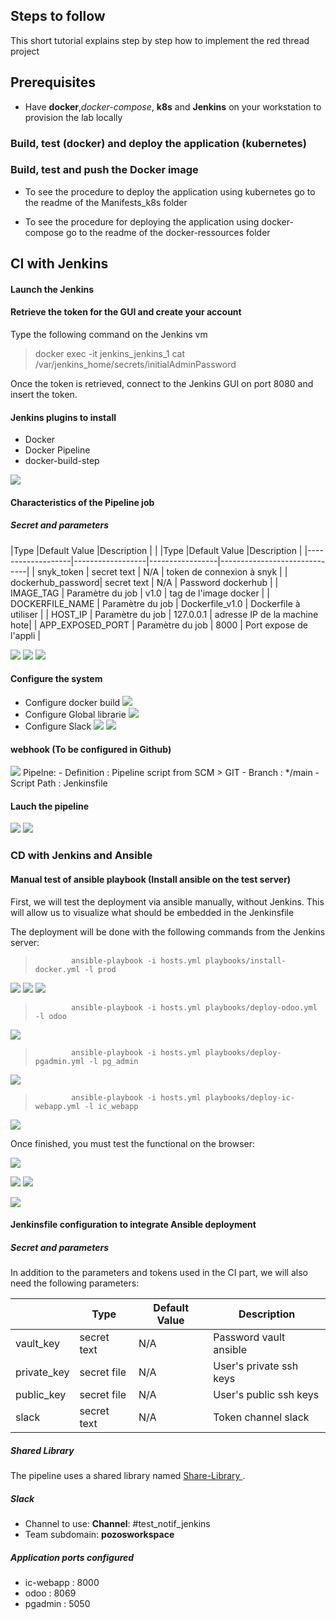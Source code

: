 

## Steps to follow
This short tutorial explains step by step how to implement the red thread project

## Prerequisites

- Have **docker**,*docker-compose*, **k8s** and **Jenkins** on your workstation to provision the lab locally


### Build, test (**docker**) and deploy the application (**kubernetes**)

### Build, test and push the Docker image

- To see the procedure to deploy the application using kubernetes go to the readme of the Manifests_k8s folder 

- To see the procedure for deploying the application using docker-compose go to the readme of the docker-ressources folder

## CI with Jenkins

#### Launch the Jenkins
#### Retrieve the token for the GUI and create your account
Type the following command on the Jenkins vm
> docker exec -it jenkins_jenkins_1 cat /var/jenkins_home/secrets/initialAdminPassword

Once the token is retrieved, connect to the Jenkins GUI on port 8080 and insert the token.

#### Jenkins plugins to install
- Docker
- Docker Pipeline
- docker-build-step

![](https://lh5.googleusercontent.com/g0vujbJyXRjL1jWLNdHTl8xlMpfAgEIygRu6T_pAnlohpDF90UkB0WtEYuCTx7mMMggnOsAE9g75rgQYRoh6hy8_769ZqA70YGBDdpiUaqt8bGAk8cJLkhP1uJuWbQIwXEPTb2ji0VCcB-TFvsPNLxsc9Bjb3ezWOPY1PWa_zapZFVwNnFDbgOfjOg)




#### Characteristics of the Pipeline job 
##### Secret and parameters

|Type |Default Value |Description |
|                   |Type              |Default Value    |Description                   |
|-------------------|------------------|-----------------|------------------------------|
|    snyk_token     | secret text      |      N/A        | token de connexion à snyk    |
| dockerhub_password| secret text      |      N/A        | Password dockerhub           |
|    IMAGE_TAG      | Paramètre du job |      v1.0       | tag de l'image docker        |
|  DOCKERFILE_NAME  | Paramètre du job | Dockerfile_v1.0 | Dockerfile à utiliser        |
|      HOST_IP      | Paramètre du job |   127.0.0.1     | adresse IP de la machine hote|
|  APP_EXPOSED_PORT | Paramètre du job |      8000       | Port expose de l'appli       |


**![](https://lh4.googleusercontent.com/Kv_YJ-S8RDUaTjOIJ1cVO87vTuAVLghyjD-F9HkayZMQqkO0MHgN59zicnvDfqSxnMy2FVJAJdhZAyfCkDoCvjLGAH3pqWsmph3Ml9chDqUL7QvO8di2zvA31oBBu0XVITQewh0OdzzBCtzXYJPC_jsH9J5Vebs_CTgyWo35S-QR2uYKkC-xhimqPbcRaA)**
**![](https://lh4.googleusercontent.com/sLN_Ser1vGWtkdYpjO3JZ7S2bypk7qO3hM8VuhBZJU8A89r7YiDeakYHmDvWchwyE1kQwaI0s_aHLCtUvH0PTQT_tLhjXPHIkWxBQl9slKz8NDqDTlZ068Nk9Fnm28Iov0YpSWua-2iPqSiKjKaDtmTHZJ56oiFVVZymJGxBjTsveAabDP_sLEjDTfKsUw)**
**![](https://lh4.googleusercontent.com/thpA_qFblD_OEkc9YuyejHJrDQ43s4d-TFT25Pz7g5FErD6uXQL4f0fCFn4rO2pmjl814EwLBLi1Pau1A7PZaWEdF6lFSBKwaKh9dl8o9AXTxHEoCMKz_hSUgB2HcL4RR5V_fRqM8auau_0_AQyuVjid_rawtdPsQJ_Kf_J0WNkLBH2Bd2tBsRgHUYNG9g)**


 #### Configure the system
 - Configure docker build
**![](https://lh5.googleusercontent.com/Irl2t-vcsHrj31LlMd3H1s2jGVgEInu23Fx9Jc0HWkr-wErRey0fQbZf-HA1j1kI6yVYt75p7_3zN8kZgBPeDr3jkE8RVwoZifOj_GsHYbf_88y01rgC0FxyDWm4DkwBB0I_cemqUoToZvPGk7tYskUSJlhTTwJshauBoZ_bCYi4Liysf8c0ZnLrC8vZRA)**
- Configure Global librarie
**![](https://lh4.googleusercontent.com/lf8Ssqee-S8kgr_A6b40KJvfdpV9o9O9b5ky8Y-LitVC9IiQ_Fq7k-MTMpfalUPlRGy_ZVUB_1JuJkbvuAZPJy1tmvP6BuiMA-MGJLRR0OtU8lVm9M3Mi82PHSuwkGLiXzFDK6I-zb3hoZarYxkx_ud7fxZXxrCfvrV3UvYngM2Vq0FK2RfLGP5afXOTbw)**
- Configure Slack
**![](https://lh3.googleusercontent.com/XGQHzBuUJqAo7KmU0VEmGQVwB403plUl0VT9ywpdLRNgZROnyzPIPnrQLl3feJEY7GioC2tajG_ph-WlNAJ05vPWH1apuqelTfR8eAcmpffd19RbHJYxQn0VqEwoTVu4Q5hqjMN7oaN24k-0r0gPWpbXti55GSvNezvWhvDg51v3TBUTjRoUKo8hw_MDtg)**
**![](https://lh5.googleusercontent.com/NXp-YFt7Ar7tWcdlLThZc8hpWoPhvZAUWiTurunZUPqprXwOfYMF6IkSaYWjjxcO2DCJOQfmTAr3f-9J9kYZFFXbmxqHHdvhNw-MqG4FAr4CIy8FVn4Tb6lKvarbdePm88BIsuUc6R0vRogy2X7Vgi2BCZBiZHkhIc-3wCSK44fLXK4VOWCSnCdh2DMfMQ)**

#### webhook (To be configured in Github)
**![](https://lh6.googleusercontent.com/X7Pk08zmOMm-kOkQ11QTKhhprGhykg3j2HrvOQtwJDqKXS4WIPyNaiX5CcorSI0yuHteqI21wnyVQVWEsAXytwcfpgIql8CTGSYu2kt6y6T7X-p1ehCt9_OMGgywiMa85UPwS4DQRaYcJDzVpj2Wu8dwpxJ-tX-pVTv-b-pS-lkupG4jyIPAYu6AfkZ5dQ)**
Pipelne: 
    - Definition : Pipeline script from SCM > GIT
        - Branch : */main
        - Script Path : Jenkinsfile
        
#### Lauch the pipeline
**![](https://lh4.googleusercontent.com/96xi-ZxPFgrTSPJcNOMFVgNx238fKf6BBjM40ttYxrJEgzce_tPfTYu2_N3fZoyUd4xz5oPbOpzq4-FEEmE8LEWXYFKk4VmX-HV0ayhcak_s6Axxqa1GMmS_yq4oqvQFaMEywh3kEDUby3Avs5avaExdhe4nZAkIaXc84PXXG9wA0yRPIvCWVdTF73xpMA)**
**![](https://lh4.googleusercontent.com/tpMVgyinE0QRKPL9o3AjDnfTPLrwObzVMuHUDRjoOCzJElBKFNTHb_qiwiVISpvuh6-mMsqvVbYhj_PfW7vvW7nmUW4J2xNv6Pix0GHAzih4lkk8j9ESc45z7oiGjg6i4g61wVTt7IOjA5kZ_wHxCgKv0B-wam1DALQhGqCzwKuKbIjgkluUZTFTWvn1dQ)**


### CD with Jenkins and Ansible
#### Manual test of ansible playbook (Install ansible on the test server)
First, we will test the deployment via ansible manually, without Jenkins.
This will allow us to visualize what should be embedded in the Jenkinsfile

The deployment will be done with the following commands from the Jenkins server: 

>             ansible-playbook -i hosts.yml playbooks/install-docker.yml -l prod 
**![](https://lh4.googleusercontent.com/7EEyI7ZYA62NaOAfYpJ63CwrPR91GexRa1QFEE1VHa0_MK2MHlnekaEuDuOL3u9len2YvPiLRQfl2IRciWDnktE5_AuKfH3BP2zMxwPycH2u-UpvJwB8VAO1UcEYXPH3Lq8A66V1oTaABDeBv1mvpJucyAkEVaxY02h8a40tjd-dMffgFYGxVqkHdINjuA)**
**![](https://lh3.googleusercontent.com/MNIDD7_fKxhppk9HPDpAt5ZnD8LvYKtIqhbvUURAKylgyjOZGTAsZQBlq7rY_q3AtToAVdvr82UGiSFCp3bEt2iWeEmtTX8GwTvunYDfg_MyMgafWq8Tx_3LLwa2RZaZZyt-dtJw3yT932SwZFjm5AZiacEGsrwpDbdgHl1zIlIuMJdqC-UoVRtLSqlddA)**
**![](https://lh4.googleusercontent.com/xJVSHF5DJcPobhBj2q8jid0XLQoNjq-PCus1ue1nFvFPZcF4_VeRgInvR6ACh-48bGv54c0MX48wZNKWgTx3bSJz4kjLf3SqoP7CLeU-e421zk1igaomBiHEp1sf0L1TWjAmcrlqYxRZl6mr7MYlkHLz-B3BAo3RHJRtEuzPSfkqIgE_bulR27XnQasSkw)**
>             ansible-playbook -i hosts.yml playbooks/deploy-odoo.yml -l odoo

**![](https://lh4.googleusercontent.com/iR8uxtlHn4jLEhZKU536zZYBO0mRxtGO1SI2eHHdupB0P-huMb3UNU3IXmBnTuruxHDM7oxQ0TGq9sirQo0s5N6S-WPacqLGS5uKRnI3RAz7pDmU_7oAfoch9Y_S60JazoaJei5wsf0pZ9_J-qG0buqzTHo7e4lJh-QC2RSDZRvqU-XHZADvQt1n048WaQ)**

>             ansible-playbook -i hosts.yml playbooks/deploy-pgadmin.yml -l pg_admin
**![](https://lh3.googleusercontent.com/k5qq8t_SXx6KOtZqzZcuRWryNFcjp3HV4ThH8tx9IoB3aQuQumh0DxV7et_6yvxauOlAUGiX49mqA11iBp2OsJ4cPl1M8grtm_ouoLyN5BH8tTpKEh1BP2NGC3mIG2twISI_6NAqJGDQGTpXvIHHiotMKG01b20iicEjLhyD747KZAnFQobELvGnuAomJA)**

>             ansible-playbook -i hosts.yml playbooks/deploy-ic-webapp.yml -l ic_webapp

**![](https://lh6.googleusercontent.com/tOtLil918JqIjFteW6yZeldRBCHCr6ZH4OU_k_pqN6d70E3lnAdNipR3855WokeIu6xdHA49HyOyonKZdRhsF2RyDlUoKaoeK70g64b_yOyZ50o2gxUdbfMZpIFuTwy22oVF4qcd4lh8a-vIxlRyEEpgYlD8p_lTqzJuapbwfeYBtV5Jn69jwhNBdqJVWA)**

Once finished, you must test the functional on the browser:

**![](https://lh6.googleusercontent.com/wA-8HFr1ik-A-L4y_WfQ8DeGReCIiAbjLPnvokO3ooD4xIc00n1CJgT171E1d3VuAtb3qGMNVbK37BZxTh5GRI-yT2nQ3K6bUBbiHmdQ2Lyk6fqaGS3EUKIhGueWq8BGPe4AxqPc94yXjJb7cb2Ds_OzmJ0en2M1QiUjBOOjb30XydZ52HjjP18pvAuoKg)**

**![](https://lh6.googleusercontent.com/hh2JK28dfVoxXWXoWPTa2Gg8P5IQZdKpicp9gcpsof-K7Mg9QtuWfdSx8vGGb_3U37obX1lE8TDbIC3ZvRFnaK4Fp-x1FoQNcy0_lueF5rBllfxmizMieUigqHtKA-qqSAuyP9Xu4K_F6lBH_oORUeGB8qdoP4jTOQ3T8Ijy7-TxDbM5HpbC3rEeUb23yw)**
**![](https://lh3.googleusercontent.com/W6mT_Fx1myXJMy3an8i1ZDo0GGYk817gHwk6l9-VHp1qjo5hN-lSbOj9s4S369Va_k10gm2Iu7msCAXjE9Tpznw432H5ARv8_CCyLfM7UDOztcDpaYwJcsqzRuD6vr0HFIED2T9mK7D7r5mK7V-1HjZ4tydgcdJ-l7LplLGOYGnO6AIdAlTg4ssZGJFmcw)**

**![](https://lh3.googleusercontent.com/W_RkH5waWUN5Q9XQCjw0-QbwkZtMt75OmLTFyn7ODgOiwi9b9TU8Yh7uJziho9pwA1FMtsU5yS1qYaFwNn8NSuo6QpVlwDZ2CPmEzhdShJiLdqfTKy36m9A7aTuDTRSvnyzl8m7EAMovra3-e6bTK-EqRzmE_e1w59T7_Ha55JbtpaQXCcVRhjsnXZzOSg)**

#### Jenkinsfile configuration to integrate Ansible deployment

##### Secret and parameters
In addition to the parameters and tokens used in the CI part, we will also need the following parameters: 

|                      |Type              |Default Value    |Description                   |
|----------------------|------------------|-----------------|------------------------------|
|     vault_key        | secret text      |      N/A        |  Password vault ansible   |
|    private_key       | secret file      |      N/A        |   User's private ssh keys|
|    public_key        | secret file      |      N/A        |   User's public ssh keys  |
|       slack          | secret text      |      N/A        |   Token channel slack        |


##### Shared Library
The pipeline uses a shared library named [Share-Library ](https://github.com/Aurelie-Kamgang/Share-Library.git).

##### Slack
- Channel to use: **Channel**: #test_notif_jenkins
- Team subdomain: **pozosworkspace**

##### Application ports configured
- ic-webapp : 8000
- odoo : 8069
- pgadmin : 5050
